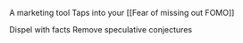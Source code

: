 A marketing tool
Taps into your [[Fear of missing out FOMO]]

Dispel with facts
Remove speculative conjectures